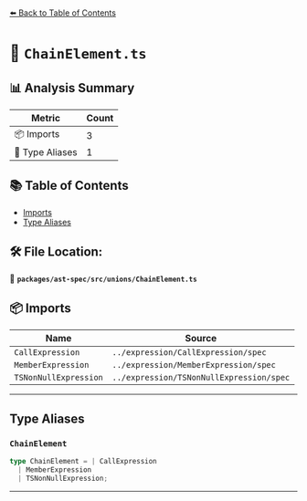 [⬅️ Back to Table of Contents](../../../../index.md)

# 📄 `ChainElement.ts`

## 📊 Analysis Summary

| Metric | Count |
|--------|-------|
| 📦 Imports | 3 |
| 📑 Type Aliases | 1 |

## 📚 Table of Contents

- [Imports](#imports)
- [Type Aliases](#type-aliases)

## 🛠️ File Location:
📂 **`packages/ast-spec/src/unions/ChainElement.ts`**

## 📦 Imports

| Name | Source |
|------|--------|
| `CallExpression` | `../expression/CallExpression/spec` |
| `MemberExpression` | `../expression/MemberExpression/spec` |
| `TSNonNullExpression` | `../expression/TSNonNullExpression/spec` |


---

## Type Aliases

### `ChainElement`

```ts
type ChainElement = | CallExpression
  | MemberExpression
  | TSNonNullExpression;
```


---